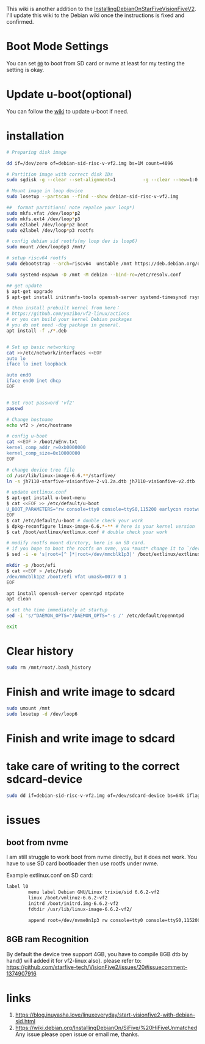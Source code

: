 This wiki is another addition to the [InstallingDebianOnStarFiveVisionFiveV2](https://wiki.debian.org/InstallingDebianOn/StarFive/VisionFiveV2). I'll update this wiki to the Debian wiki once the instructions is fixed and confirmed.

# Boot Mode Settings
You can set [`00`](https://doc-en.rvspace.org/VisionFive2/Quick_Start_Guide/VisionFive2_SDK_QSG/boot_mode_settings.html) to boot from SD card or nvme at least for my testing the setting is okay.

# Update u-boot(optional)
You can follow the [wiki](https://doc-en.rvspace.org/VisionFive2/Quick_Start_Guide/VisionFive2_SDK_QSG/spl_new.html) to update u-boot if need.

# installation

```bash
# Preparing disk image

dd if=/dev/zero of=debian-sid-risc-v-vf2.img bs=1M count=4096

# Partition image with correct disk IDs
sudo sgdisk -g --clear --set-alignment=1          -g --clear --new=1:0:+16M: --new=2:0:+100M: -t 2:EF00 --new=3:0:-1M: --attributes 3:set:2 -d 1 debian-sid-risc-v-vf2.img

# Mount image in loop device
sudo losetup --partscan --find --show debian-sid-risc-v-vf2.img

##  format partitions( note repalce your loop*)
sudo mkfs.vfat /dev/loop*p2
sudo mkfs.ext4 /dev/loop*p3
sudo e2label /dev/loop*p2 boot
sudo e2label /dev/loop*p3 rootfs

# config debian sid rootfs(my loop dev is loop6)
sudo mount /dev/loop6p3 /mnt/

# setup riscv64 rootfs
sudo debootstrap --arch=riscv64  unstable /mnt https://deb.debian.org/debian

sudo systemd-nspawn -D /mnt -M debian --bind-ro=/etc/resolv.conf

## get update
$ apt-get upgrade
$ apt-get install initramfs-tools openssh-server systemd-timesyncd rsync bash-completion

# then install prebuilt kernel from here：
# https://github.com/yuzibo/vf2-linux/actions
# or you can build your kernel Debian packages
# you do not need -dbg package in general. 
apt install -f ./*.deb


# Set up basic networking
cat >>/etc/network/interfaces <<EOF
auto lo
iface lo inet loopback

auto end0
iface end0 inet dhcp
EOF


# Set root password 'vf2'
passwd

# Change hostname
echo vf2 > /etc/hostname

# config u-boot
cat <<EOF > /boot/uEnv.txt
kernel_comp_addr_r=0xb0000000
kernel_comp_size=0x10000000
EOF

# change device tree file
cd /usr/lib/linux-image-6.6.**/starfive/
ln -s jh7110-starfive-visionfive-2-v1.2a.dtb jh7110-visionfive-v2.dtb

# update extlinux.conf
$ apt-get install u-boot-menu
$ cat <<EOF >> /etc/default/u-boot
U_BOOT_PARAMETERS="rw console=tty0 console=ttyS0,115200 earlycon rootwait stmmaceth=chain_mode:1 selinux=0"
EOF
$ cat /etc/default/u-boot # double check your work
$ dpkg-reconfigure linux-image-6.6.*-** # here is your kernel version
$ cat /boot/extlinux/extlinux.conf # double check your work

# modify rootfs mount dirctory, here is on SD card.
# if you hope to boot the rootfs on nvme, you *must* change it to `/dev/nvme0n1p3`
$ sed -i -e 's|root=[^ ]*|root=/dev/mmcblk1p3|' /boot/extlinux/extlinux.conf

mkdir -p /boot/efi
$ cat <<EOF > /etc/fstab
/dev/mmcblk1p2 /boot/efi vfat umask=0077 0 1
EOF

apt install openssh-server openntpd ntpdate
apt clean

# set the time immediately at startup
sed -i 's/^DAEMON_OPTS="/DAEMON_OPTS="-s /' /etc/default/openntpd

exit
```

# Clear history
```bash
sudo rm /mnt/root/.bash_history
```

# Finish and write image to sdcard
```bash
sudo umount /mnt
sudo losetup -d /dev/loop6
```

# Finish and write image to sdcard
# take care of writing to the correct sdcard-device

```bash
sudo dd if=debian-sid-risc-v-vf2.img of=/dev/sdcard-device bs=64k iflag=fullblock oflag=direct conv=fsync status=progress
```

# issues

## boot from nvme 

I am still struggle to work boot from nvme directly, but it does not work. You have to use SD card bootloader then use rootfs under nvme.

Example extlinux.conf on SD card:

```bash
label l0
        menu label Debian GNU/Linux trixie/sid 6.6.2-vf2
        linux /boot/vmlinuz-6.6.2-vf2
        initrd /boot/initrd.img-6.6.2-vf2
        fdtdir /usr/lib/linux-image-6.6.2-vf2/

        append root=/dev/nvme0n1p3 rw console=tty0 console=ttyS0,115200 earlycon rootwait stmmaceth=chain_mode:1 selinux=0

```

## 8GB ram Recognition
By default the device tree support 4GB, you have to compile 8GB dtb by hand(I will added it for vf2-linux also). please refer to:
https://github.com/starfive-tech/VisionFive2/issues/20#issuecomment-1374907916

# links
1. https://blog.inuyasha.love/linuxeveryday/start-visionfive2-with-debian-sid.html
2. https://wiki.debian.org/InstallingDebianOn/SiFive/%20HiFiveUnmatched
Any issue please open issue or email me, thanks.

